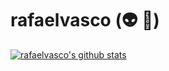 # rafaelvasco (:alien: :metal:)
[![rafaelvasco's github stats](https://github-readme-stats.vercel.app/api?username=rafaelvasco&theme=radical)](https://github.com/anuraghazra/github-readme-stats)
